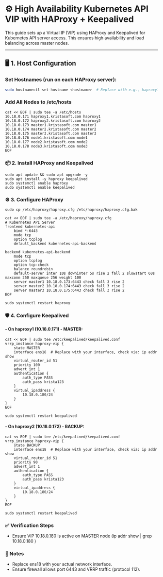 # ⚙️ High Availability Kubernetes API VIP with HAProxy + Keepalived

This guide sets up a Virtual IP (VIP) using HAProxy and Keepalived for Kubernetes API server access. This ensures high availability and load balancing across master nodes.

---

## 🖥️ 1. Host Configuration

 ### Set Hostnames (run on each HAProxy server):
```bash
sudo hostnamectl set-hostname <hostname>  # Replace with e.g., haproxy1 or haproxy2
```

### Add All Nodes to /etc/hosts
```
cat << EOF | sudo tee -a /etc/hosts
10.18.0.171 haproxy1.kristasoft.com haproxy1
10.18.0.172 haproxy2.kristasoft.com haproxy2
10.18.0.173 master1.kristasoft.com master1
10.18.0.174 master2.kristasoft.com master2
10.18.0.175 master3.kristasoft.com master3
10.18.0.176 node1.kristasoft.com node1
10.18.0.177 node2.kristasoft.com node2
10.18.0.178 node3.kristasoft.com node3
EOF
```

### 📦 2. Install HAProxy and Keepalived
```
sudo apt update && sudo apt upgrade -y
sudo apt install -y haproxy keepalived
sudo systemctl enable haproxy
sudo systemctl enable keepalived
```

### ⚙️ 3. Configure HAProxy
```
sudo cp /etc/haproxy/haproxy.cfg /etc/haproxy/haproxy.cfg.bak
```
```
cat << EOF | sudo tee -a /etc/haproxy/haproxy.cfg
# Kubernetes API Server
frontend kubernetes-api
    bind *:6443
    mode tcp
    option tcplog
    default_backend kubernetes-api-backend

backend kubernetes-api-backend
    mode tcp
    option tcplog
    option tcp-check
    balance roundrobin
    default-server inter 10s downinter 5s rise 2 fall 2 slowstart 60s maxconn 250 maxqueue 256 weight 100
    server master1 10.18.0.173:6443 check fall 3 rise 2
    server master2 10.18.0.174:6443 check fall 3 rise 2
    server master3 10.18.0.175:6443 check fall 3 rise 2
EOF
```
```
sudo systemctl restart haproxy
```

### 🛡️ 4. Configure Keepalived
#### - On haproxy1 (10.18.0.171) - MASTER:
```
cat << EOF | sudo tee /etc/keepalived/keepalived.conf
vrrp_instance haproxy-vip {
    state MASTER
    interface ens18  # Replace with your interface, check via: ip addr show
    virtual_router_id 51
    priority 100
    advert_int 1
    authentication {
        auth_type PASS
        auth_pass krista123
    }
    virtual_ipaddress {
        10.18.0.180/24
    }
}
EOF

```
```
sudo systemctl restart keepalived
```

#### - On haproxy2 (10.18.0.172) - BACKUP:
```
cat << EOF | sudo tee /etc/keepalived/keepalived.conf
vrrp_instance haproxy-vip {
    state BACKUP
    interface ens18  # Replace with your interface, check via: ip addr show
    virtual_router_id 51
    priority 90
    advert_int 1
    authentication {
        auth_type PASS
        auth_pass krista123
    }
    virtual_ipaddress {
        10.18.0.180/24
    }
}
EOF
```
```
sudo systemctl restart keepalived
```
### ✅ Verification Steps
- Ensure VIP 10.18.0.180 is active on MASTER node (ip addr show | grep 10.18.0.180 )

### 🔐 Notes
- Replace ens18 with your actual network interface.
- Ensure firewall allows port 6443 and VRRP traffic (protocol 112).



